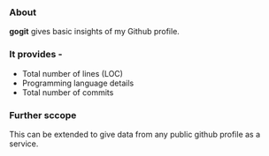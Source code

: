 ### About
**gogit** gives basic insights of my Github profile.

### It provides -
* Total number of lines (LOC)
* Programming language details
* Total number of commits

### Further sccope
This can be extended to give data from any public github profile as a service.
